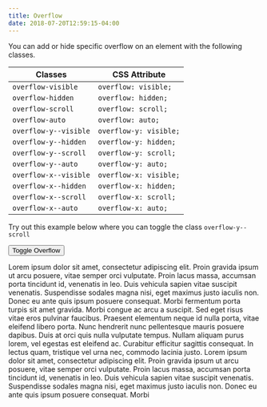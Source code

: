 ```yaml
---
title: Overflow
date: 2018-07-20T12:59:15-04:00
---
```


You can add or hide specific overflow on an element with the following classes.

| Classes               | CSS Attribute          |
| --------------------- | ---------------------- |
| `overflow-visible`    | `overflow: visible;`   |
| `overflow-hidden`     | `overflow: hidden;`    |
| `overflow-scroll`     | `overflow: scroll;`    |
| `overflow-auto`       | `overflow: auto;`      |
| `overflow-y--visible` | `overflow-y: visible;` |
| `overflow-y--hidden`  | `overflow-y: hidden;`  |
| `overflow-y--scroll`  | `overflow-y: scroll;`  |
| `overflow-y--auto`    | `overflow-y: auto;`    |
| `overflow-x--visible` | `overflow-x: visible;` |
| `overflow-x--hidden`  | `overflow-x: hidden;`  |
| `overflow-x--scroll`  | `overflow-x: scroll;`  |
| `overflow-x--auto`    | `overflow-x: auto;`    |

Try out this example below where you can toggle the class `overflow-y--scroll`

<button class="button button--secondary has-text button--lg overflow-button">Toggle Overflow</button>
<div class="mt-4 mb-7 background-lightblue overflow-paragraph" style="height: 7rem;">
    Lorem ipsum dolor sit amet, consectetur adipiscing elit. Proin gravida ipsum ut arcu posuere, vitae semper orci vulputate. Proin lacus massa, accumsan porta tincidunt id, venenatis in leo. Duis vehicula sapien vitae suscipit venenatis. Suspendisse sodales magna nisi, eget maximus justo iaculis non. Donec eu ante quis ipsum posuere consequat. Morbi fermentum porta turpis sit amet gravida. Morbi congue ac arcu a suscipit. Sed eget risus vitae eros pulvinar faucibus. Praesent elementum neque id nulla porta, vitae eleifend libero porta. Nunc hendrerit nunc pellentesque mauris posuere dapibus. Duis at orci quis nulla vulputate tempus. Nullam aliquam purus lorem, vel egestas est eleifend ac. Curabitur efficitur sagittis consequat. In lectus quam, tristique vel urna nec, commodo lacinia justo.
    Lorem ipsum dolor sit amet, consectetur adipiscing elit. Proin gravida ipsum ut arcu posuere, vitae semper orci vulputate. Proin lacus massa, accumsan porta tincidunt id, venenatis in leo. Duis vehicula sapien vitae suscipit venenatis. Suspendisse sodales magna nisi, eget maximus justo iaculis non. Donec eu ante quis ipsum posuere consequat. Morbi
</div>
